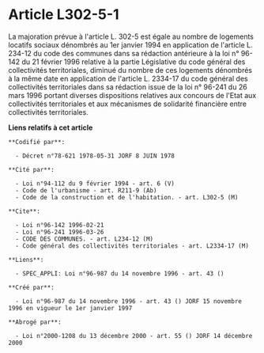 # Article L302-5-1

La majoration prévue à l'article L. 302-5 est égale au nombre de logements locatifs sociaux dénombrés au 1er janvier 1994 en
application de l'article L. 234-12 du code des communes dans sa rédaction antérieure à la loi n° 96-142 du 21 février 1996
relative à la partie Législative du code général des collectivités territoriales, diminué du nombre de ces logements
dénombrés à la même date en application de l'article L. 2334-17 du code général des collectivités territoriales dans sa
rédaction issue de la loi n° 96-241 du 26 mars 1996 portant diverses dispositions relatives aux concours de l'Etat aux
collectivités territoriales et aux mécanismes de solidarité financière entre collectivités territoriales.

**Liens relatifs à cet article**

	**Codifié par**:

	  - Décret n°78-621 1978-05-31 JORF 8 JUIN 1978

	**Cité par**:

	  - Loi n°94-112 du 9 février 1994 - art. 6 (V)
	  - Code de l'urbanisme - art. R211-9 (Ab)
	  - Code de la construction et de l'habitation. - art. L302-5 (M)

	**Cite**:

	  - Loi n°96-142 1996-02-21
	  - Loi n°96-241 1996-03-26
	  - CODE DES COMMUNES. - art. L234-12 (M)
	  - Code général des collectivités territoriales - art. L2334-17 (M)

	**Liens**:

	  - SPEC_APPLI: Loi n°96-987 du 14 novembre 1996 - art. 43 ()

	**Créé par**:

	  - Loi n°96-987 du 14 novembre 1996 - art. 43 () JORF 15 novembre 1996 en vigueur le 1er janvier 1997

	**Abrogé par**:

	  - Loi n°2000-1208 du 13 décembre 2000 - art. 55 () JORF 14 décembre 2000
